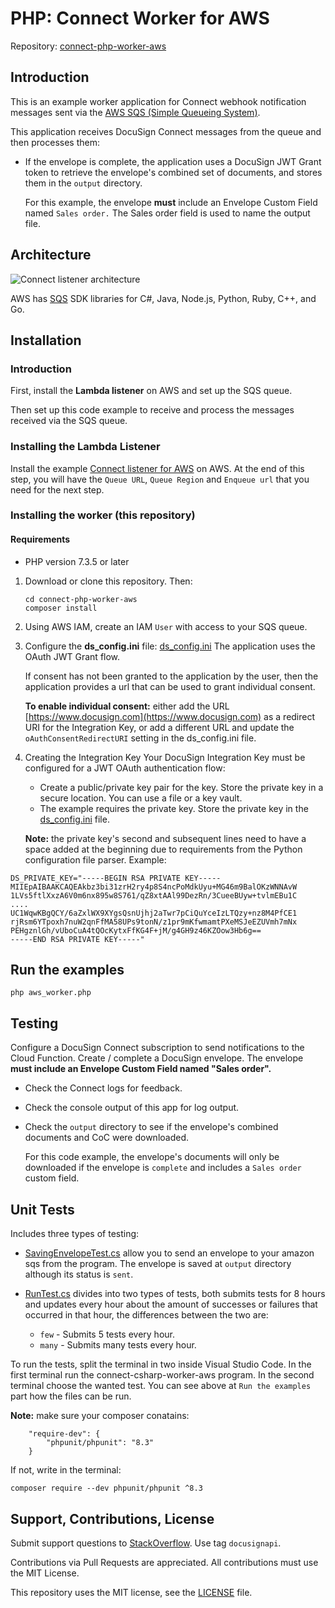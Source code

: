 # PHP: Connect Worker for AWS

Repository: [connect-php-worker-aws](https://github.docusignhq.com/chen-ostrovski/connext-php-worker-aws)

## Introduction

This is an example worker application for
Connect webhook notification messages sent
via the [AWS SQS (Simple Queueing System)](https://aws.amazon.com/sqs/).

This application receives DocuSign Connect
messages from the queue and then processes them:

* If the envelope is complete, the application
  uses a DocuSign JWT Grant token to retrieve
  the envelope's combined set of documents,
  and stores them in the `output` directory.
  
   For this example, the envelope **must** 
   include an Envelope Custom Field
   named `Sales order.` The Sales order field is used
   to name the output file.

## Architecture

![Connect listener architecture](demo_documents/connect_listener_architecture.png)

AWS has [SQS](https://aws.amazon.com/tools/)
SDK libraries for C#, Java, Node.js, Python, Ruby, C++, and Go. 

## Installation

### Introduction
First, install the **Lambda listener** on AWS and set up the SQS queue.

Then set up this code example to receive and process the messages
received via the SQS queue.

### Installing the Lambda Listener

Install the example 
   [Connect listener for AWS](https://github.com/docusign/connect-node-listener-aws)
   on AWS.
   At the end of this step, you will have the
   `Queue URL`, `Queue Region` and `Enqueue url` that you need for the next step.

### Installing the worker (this repository)

#### Requirements
* PHP version 7.3.5 or later

1. Download or clone this repository. Then:

   ````
   cd connect-php-worker-aws
   composer install
   ````
1. Using AWS IAM, create an IAM `User` with access to your SQS queue.

1. Configure the **ds_config.ini** file: [ds_config.ini](ds_config.ini)
    The application uses the OAuth JWT Grant flow.

    If consent has not been granted to the application by
    the user, then the application provides a url
    that can be used to grant individual consent.

    **To enable individual consent:** either
    add the URL [https://www.docusign.com](https://www.docusign.com) as a redirect URI
    for the Integration Key, or add a different URL and
    update the `oAuthConsentRedirectURI` setting
    in the ds_config.ini file.

5.  Creating the Integration Key
    Your DocuSign Integration Key must be configured for a JWT OAuth authentication flow:
    * Create a public/private key pair for the key. Store the private key
    in a secure location. You can use a file or a key vault.
    * The example requires the private key. Store the private key in the
    [ds_config.ini](ds_config.ini) file.
  
    **Note:** the private key's second and subsequent
    lines need to have a space added at the beginning due
    to requirements from the Python configuration file
    parser. Example:

````  
DS_PRIVATE_KEY="-----BEGIN RSA PRIVATE KEY-----
MIIEpAIBAAKCAQEAkbz3bi31zrH2ry4p8S4ncPoMdkUyu+MG46m9BalOKzWNNAvW
1LVs5ftlXxzA6V0m6nx895w8S761/qZ8xtAAl99DezRn/3CueeBUyw+tvlmEBu1C
....
UC1WqwKBgQCY/6aZxlWX9XYgsQsnUjhj2aTwr7pCiQuYceIzLTQzy+nz8M4PfCE1
rjRsm6YTpoxh7nuW2qnFfMA58UPs9tonN/z1pr9mKfwmamtPXeMSJeEZUVmh7mNx
PEHgznlGh/vUboCuA4tQOcKytxFfKG4F+jM/g4GH9z46KZOow3Hb6g==
-----END RSA PRIVATE KEY-----"  
````  
  
## Run the examples

````
php aws_worker.php
````
## Testing
Configure a DocuSign Connect subscription to send notifications to
the Cloud Function. Create / complete a DocuSign envelope.
The envelope **must include an Envelope Custom Field named "Sales order".**

* Check the Connect logs for feedback.
* Check the console output of this app for log output.
* Check the `output` directory to see if the envelope's
  combined documents and CoC were downloaded.

  For this code example, the 
  envelope's documents will only be downloaded if
  the envelope is `complete` and includes a 
  `Sales order` custom field.

## Unit Tests
Includes three types of testing:
* [SavingEnvelopeTest.cs](UnitTests/SavingEnvelopeTest.cs) allow you to send an envelope to your amazon sqs from the program. The envelope is saved at `output` directory although its status is `sent`.

* [RunTest.cs](UnitTests/RunTest.cs) divides into two types of tests, both submits tests for 8 hours and updates every hour about the amount of successes or failures that occurred in that hour, the differences between the two are:
    * `few` - Submits 5 tests every hour.
    * `many` - Submits many tests every hour.

To run the tests, split the terminal in two inside Visual Studio Code. In the first terminal run the connect-csharp-worker-aws program. In the second terminal choose the wanted test. You can see above at `Run the examples` part how the files can be run.

**Note:** make sure your composer conatains:
````
    "require-dev": {
        "phpunit/phpunit": "8.3"
    }
````   
If not, write in the terminal:
```` 
composer require --dev phpunit/phpunit ^8.3
````
## Support, Contributions, License

Submit support questions to [StackOverflow](https://stackoverflow.com). Use tag `docusignapi`.

Contributions via Pull Requests are appreciated.
All contributions must use the MIT License.

This repository uses the MIT license, see the
[LICENSE](https://github.com/docusign/eg-01-php-jwt/blob/master/LICENSE) file.
